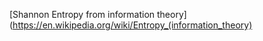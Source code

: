 [Shannon Entropy from information theory](https://en.wikipedia.org/wiki/Entropy_(information_theory)
